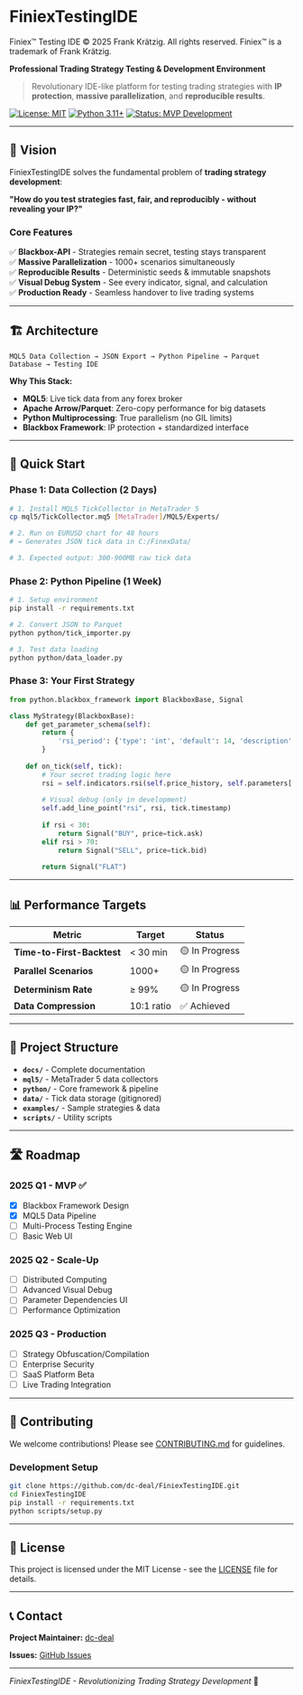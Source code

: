 # FiniexTestingIDE

Finiex™ Testing IDE
© 2025 Frank Krätzig. All rights reserved.
Finiex™ is a trademark of Frank Krätzig.

**Professional Trading Strategy Testing & Development Environment**

> Revolutionary IDE-like platform for testing trading strategies with **IP protection**, **massive parallelization**, and **reproducible results**.

[![License: MIT](https://img.shields.io/badge/License-MIT-yellow.svg)](https://opensource.org/licenses/MIT)
[![Python 3.11+](https://img.shields.io/badge/python-3.11+-blue.svg)](https://www.python.org/downloads/)
[![Status: MVP Development](https://img.shields.io/badge/status-MVP%20Development-orange.svg)]()

---

## 🚀 Vision

FiniexTestingIDE solves the fundamental problem of **trading strategy development**:

**"How do you test strategies fast, fair, and reproducibly - without revealing your IP?"**

### Core Features

✅ **Blackbox-API** - Strategies remain secret, testing stays transparent  
✅ **Massive Parallelization** - 1000+ scenarios simultaneously  
✅ **Reproducible Results** - Deterministic seeds & immutable snapshots  
✅ **Visual Debug System** - See every indicator, signal, and calculation  
✅ **Production Ready** - Seamless handover to live trading systems  

---

## 🏗️ Architecture

```
MQL5 Data Collection → JSON Export → Python Pipeline → Parquet Database → Testing IDE
```

**Why This Stack:**
- **MQL5**: Live tick data from any forex broker
- **Apache Arrow/Parquet**: Zero-copy performance for big datasets  
- **Python Multiprocessing**: True parallelism (no GIL limits)
- **Blackbox Framework**: IP protection + standardized interface

---

## 🎯 Quick Start

### Phase 1: Data Collection (2 Days)
```bash
# 1. Install MQL5 TickCollector in MetaTrader 5
cp mql5/TickCollector.mq5 [MetaTrader]/MQL5/Experts/

# 2. Run on EURUSD chart for 48 hours
# → Generates JSON tick data in C:/FinexData/

# 3. Expected output: 300-900MB raw tick data
```

### Phase 2: Python Pipeline (1 Week)
```bash
# 1. Setup environment
pip install -r requirements.txt

# 2. Convert JSON to Parquet
python python/tick_importer.py

# 3. Test data loading
python python/data_loader.py
```

### Phase 3: Your First Strategy
```python
from python.blackbox_framework import BlackboxBase, Signal

class MyStrategy(BlackboxBase):
    def get_parameter_schema(self):
        return {
            'rsi_period': {'type': 'int', 'default': 14, 'description': 'RSI Period'}
        }
    
    def on_tick(self, tick):
        # Your secret trading logic here
        rsi = self.indicators.rsi(self.price_history, self.parameters['rsi_period'])
        
        # Visual debug (only in development)
        self.add_line_point("rsi", rsi, tick.timestamp)
        
        if rsi < 30:
            return Signal("BUY", price=tick.ask)
        elif rsi > 70:
            return Signal("SELL", price=tick.bid)
        
        return Signal("FLAT")
```

---

## 📊 Performance Targets

| Metric | Target | Status |
|--------|---------|---------|
| **Time-to-First-Backtest** | < 30 min | 🟡 In Progress |
| **Parallel Scenarios** | 1000+ | 🟡 In Progress |
| **Determinism Rate** | ≥ 99% | 🟡 In Progress |
| **Data Compression** | 10:1 ratio | ✅ Achieved |

---

## 📁 Project Structure

- **`docs/`** - Complete documentation
- **`mql5/`** - MetaTrader 5 data collectors
- **`python/`** - Core framework & pipeline
- **`data/`** - Tick data storage (gitignored)
- **`examples/`** - Sample strategies & data
- **`scripts/`** - Utility scripts

---

## 🛣️ Roadmap

### 2025 Q1 - MVP ✅
- [x] Blackbox Framework Design
- [x] MQL5 Data Pipeline
- [ ] Multi-Process Testing Engine
- [ ] Basic Web UI

### 2025 Q2 - Scale-Up
- [ ] Distributed Computing
- [ ] Advanced Visual Debug
- [ ] Parameter Dependencies UI
- [ ] Performance Optimization

### 2025 Q3 - Production
- [ ] Strategy Obfuscation/Compilation
- [ ] Enterprise Security
- [ ] SaaS Platform Beta
- [ ] Live Trading Integration

---

## 🤝 Contributing

We welcome contributions! Please see [CONTRIBUTING.md](docs/contributing.md) for guidelines.

### Development Setup
```bash
git clone https://github.com/dc-deal/FiniexTestingIDE.git
cd FiniexTestingIDE
pip install -r requirements.txt
python scripts/setup.py
```

---

## 📄 License

This project is licensed under the MIT License - see the [LICENSE](LICENSE) file for details.

---

## 📞 Contact

**Project Maintainer:** [dc-deal](https://github.com/dc-deal)

**Issues:** [GitHub Issues](https://github.com/dc-deal/FiniexTestingIDE/issues)

---

*FiniexTestingIDE - Revolutionizing Trading Strategy Development* 🚀
